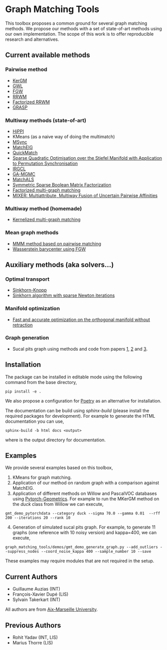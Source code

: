# Graph Matching Tools

This toolbox proposes a common ground for several graph matching methods.
We propose our methods with a set of state-of-art methods using our own implementation.
The scope of this work is to offer reproducible research and alternatives.

## Current available methods

### Pairwise method

- [KerGM](https://papers.nips.cc/paper/2019/hash/cd63a3eec3319fd9c84c942a08316e00-Abstract.html)
- [GWL](https://proceedings.mlr.press/v97/xu19b.html)
- [FGW](https://proceedings.mlr.press/v97/titouan19a.html)
- [RRWM](https://link.springer.com/chapter/10.1007/978-3-642-15555-0_36)
- [Factorized RRWM](https://www.sciencedirect.com/science/article/abs/pii/S0031320323002984)
- [GRASP](https://dl.acm.org/doi/abs/10.1145/3561058)

### Multiway methods (state-of-art)

- [HiPPI](https://openaccess.thecvf.com/content_ICCV_2019/html/Bernard_HiPPI_Higher-Order_Projected_Power_Iterations_for_Scalable_Multi-Matching_ICCV_2019_paper.html)
- KMeans (as a naive way of doing the multimatch)
- [MSync](https://papers.nips.cc/paper/2013/hash/3df1d4b96d8976ff5986393e8767f5b2-Abstract.html)
- [MatchEIG](https://openaccess.thecvf.com/content_iccv_2017/html/Maset_Practical_and_Efficient_ICCV_2017_paper.html)
- [QuickMatch](https://openaccess.thecvf.com/content_iccv_2017/html/Tron_Fast_Multi-Image_Matching_ICCV_2017_paper.html)
- [Sparse Quadratic Optimisation over the Stiefel Manifold with Application to Permutation Synchronisation](https://openreview.net/forum?id=sl_0rQmHxQk)
- [IRGCL](https://papers.nips.cc/paper/2020/hash/ae06fbdc519bddaa88aa1b24bace4500-Abstract.html)
- [GA-MGMC](https://proceedings.neurips.cc/paper/2020/hash/e6384711491713d29bc63fc5eeb5ba4f-Abstract.html)
- [MatchALS](https://www.cv-foundation.org/openaccess/content_iccv_2015/html/Zhou_Multi-Image_Matching_via_ICCV_2015_paper.html)
- [Symmetric Sparse Boolean Matrix Factorization](https://arxiv.org/abs/2102.01570)
- [Factorized multi-graph matching](https://www.sciencedirect.com/science/article/abs/pii/S0031320323002984)
- [MIXER: Multiattribute, Multiway Fusion of Uncertain Pairwise Affinities](https://ieeexplore.ieee.org/abstract/document/10058986/)

### Multiway method (homemade)

- [Kernelized multi-graph matching](https://hal.science/hal-03809028v1)

### Mean graph methods

- [MMM method based on pairwise matching](https://www.sciencedirect.com/science/article/abs/pii/S003132031630139X)
- [Wasserstein barycenter using FGW](https://proceedings.mlr.press/v97/titouan19a.html)

## Auxiliary methods (aka solvers...)

### Optimal transport

- [Sinkhorn-Knopp](https://proceedings.neurips.cc/paper/2013/hash/af21d0c97db2e27e13572cbf59eb343d-Abstract.html)
- [Sinkhorn algorithm with sparse Newton iterations](https://arxiv.org/abs/2401.12253)

### Manifold optimization

- [Fast and accurate optimization on the orthogonal manifold without retraction](https://proceedings.mlr.press/v151/ablin22a)

### Graph generation

- Sucal pits graph using methods and code from papers [1](https://www.sciencedirect.com/science/article/pii/S1361841516300251),
[2](https://journals.plos.org/plosone/article?id=10.1371/journal.pone.0293886) and [3](https://ieeexplore.ieee.org/abstract/document/9897185/).

## Installation

The package can be installed in editable mode using the following command from the base directory,
```shell
pip install -e .
```

We also propose a configuration for [Poetry](https://python-poetry.org) as an alternative for installation.

The documentation can be build using *sphinx-build* (please install the required packages for development). For example
to generate the HTML documentation you can use,
```shell
sphinx-build -b html docs <output>
```
where <output> is the output directory for documentation.

## Examples

We provide several examples based on this toolbox,
1. KMeans for graph matching.
2. Application of our method on random graph with a comparison against MatchEIG.
3. Application of different methods on Willow and PascalVOC databases using
[Pytorch-Geometrics](https://pytorch-geometric.readthedocs.io/). For example to run
the MKerGM method on the *duck* class from Willow we can execute,
```shell
gmt_demo_pytorchdata --category duck --sigma 70.0 --gamma 0.01  --rff 200 --iterations 20 --rank 10
```
4. Generation of simulated sucal pits graph. For example, to generate 11 graphs (one reference with 10 noisy version)
and kappa=400, we can execute,
```shell
graph_matching_tools/demos/gmt_demo_generate_graph.py --add_outliers --suppress_nodes --coord_noise_kappa 400 --sample_number 10 --save
```

These examples may require modules that are not required in the setup.

## Current Authors
- Guillaume Auzias (INT)
- François-Xavier Dupé (LIS)
- Sylvain Takerkart (INT)

All authors are from [Aix-Marseille University](https://univ-amu.fr).

## Previous Authors
- Rohit Yadav (INT, LIS)
- Marius Thorre (LIS)
